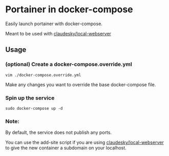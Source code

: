 # Portainer in docker-compose

Easily launch portainer with docker-compose.

Meant to be used with [claudesky/local-webserver](https://github.com/claudesky/local-webserver)

## Usage

### (optional) Create a docker-compose.override.yml

```
vim ./docker-compose.override.yml
```

Make any changes you want to override the base docker-compose file.

### Spin up the service

```
sudo docker-compose up -d
```


### Note:

By default, the service does not publish any ports.

You can use the add-site script if you are using [claudesky/local-webserver](https://github.com/claudesky/local-webserver) to give the new container a subdomain on your localhost.
